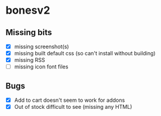 # bonesv2

## Missing bits

- [X] missing screenshot(s)
- [X] missing built default css (so can't install without building)
- [X] missing RSS
- [ ] missing icon font files

## Bugs

- [X] Add to cart doesn't seem to work for addons
- [X] Out of stock difficult to see (missing any HTML)